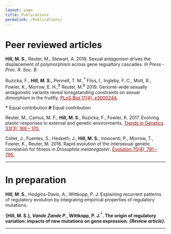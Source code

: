 ```yaml
---
layout: page
title: Publications
permalink: /Publications/
---
```

<!-- Global site tag (gtag.js) - Google Analytics -->
<script async src="https://www.googletagmanager.com/gtag/js?id=UA-111105866-1"></script>
<script>
  window.dataLayer = window.dataLayer || [];
  function gtag(){dataLayer.push(arguments);}
  gtag('js', new Date());

  gtag('config', 'UA-111105866-1');
</script>

<h1>Peer reviewed articles</h1>

<b>Hill, M. S.</b>, Reuter, M., Stewart, A. 2019. Sexual antagonism drives the displacement of polymorphism across gene regualtory cascades. <i>In Press - Proc. R. Soc. B.</i>
<br>

Ruzicka, F.,<sup>*</sup> <b>Hill, M. S.,<sup>*</sup></b> Pennell, T. M.,<sup>*</sup> Fliss, I., Ingleby, F. C., Mott, R., Fowler, K., Morrow, E. H.,<sup>#</sup> Reuter, M.<sup>#</sup> 2019. Genome-wide sexually antagonistic variants reveal lonsgstanding constraints on sexual dimorphism in the fruitfly. <a href="https://doi.org/10.1371/journal.pbio.3000244" style="color:#8b0000">PLoS Biol 17(4): e3000244.</a>

<b>*</b> Equal contribution
<b>#</b> Equal contribution
<br>

Reuter, M., Camus, M. F., <b>Hill, M. S.</b>, Ruzicka, F., Fowler, K. 2017. Evolving plastic responses to external and genetic environments. <a href="http://ac.els-cdn.com/S0168952517300045/1-s2.0-S0168952517300045-main.pdf?_tid=2a7d67f6-ebee-11e6-a180-00000aab0f26&acdnat=1486332062_e1b2719461cfd3704c1c2a321a7177ee" style="color:#8b0000">Trends in Genetics 33(3): 169 – 170.</a>
<br>

Collet, J., Fuentes, S., Hesketh, J., <b>Hill, M. S.</b>, Innocenti, P., Morrow, T., Fowler, K., Reuter, M. 2016. Rapid evolution of the intersexual genetic correlation for fitness in <i>Drosophila melanogaster</i>. <a href="http://onlinelibrary.wiley.com/doi/10.1111/evo.12892/epdf" style="color:#8b0000">Evolution 70(4): 781 – 795.</a>
<br>

<hr>
<h1>In preparation</h1>

<b>Hill, M. S.</b>, Hodgins-Davis, A., Wittkopp, P. J. Explaining recurrent patterns of regulatory evolution by integrating empirical properties of regulatory mutations.

<b>{Hill, M. S.}<sup>*</sup>, Vande Zande P.<sup>*</sup>, Wittkopp, P. J.<sup>*</sup>. The origin of regulatory variation: impacts of new mutations on gene expression. <i>{Review article}</i>.

<hr>
